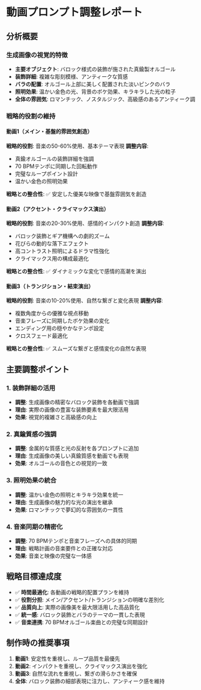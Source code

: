 # 動画プロンプト調整レポート

## 分析概要

### 生成画像の視覚的特徴
- **主要オブジェクト**: バロック様式の装飾が施された真鍮製オルゴール
- **装飾詳細**: 複雑な彫刻模様、アンティークな質感
- **バラの配置**: オルゴール上部に美しく配置された淡いピンクのバラ
- **照明効果**: 温かい金色の光、背景のボケ効果、キラキラした光の粒子
- **全体の雰囲気**: ロマンチック、ノスタルジック、高級感のあるアンティーク調

### 戦略的役割の維持

#### 動画1（メイン・基盤的雰囲気創造）
**戦略的役割**: 音楽の50-60%使用、基本テーマ表現
**調整内容**:
- 真鍮オルゴールの装飾詳細を強調
- 70 BPMテンポに同期した回転動作
- 完璧なループポイント設計
- 温かい金色の照明効果

**戦略との整合性**: ✅ 安定した優美な映像で基盤雰囲気を創造

#### 動画2（アクセント・クライマックス演出）
**戦略的役割**: 音楽の20-30%使用、感情的インパクト創造
**調整内容**:
- バロック装飾とギア機構への劇的ズーム
- 花びらの動的な落下エフェクト
- 高コントラスト照明によるドラマ性強化
- クライマックス用の構成最適化

**戦略との整合性**: ✅ ダイナミックな変化で感情的高潮を演出

#### 動画3（トランジション・結束演出）
**戦略的役割**: 音楽の10-20%使用、自然な繋ぎと変化表現
**調整内容**:
- 複数角度からの優雅な視点移動
- 音楽フレーズに同期したボケ効果の変化
- エンディング用の穏やかなテンポ設定
- クロスフェード最適化

**戦略との整合性**: ✅ スムーズな繋ぎと感情変化の自然な表現

## 主要調整ポイント

### 1. 装飾詳細の活用
- **調整**: 生成画像の精密なバロック装飾を各動画で強調
- **理由**: 実際の画像の豊富な装飾要素を最大限活用
- **効果**: 視覚的複雑さと高級感の向上

### 2. 真鍮質感の強調
- **調整**: 金属的な質感と光の反射を各プロンプトに追加
- **理由**: 生成画像の美しい真鍮質感を動画でも表現
- **効果**: オルゴールの音色との視覚的一致

### 3. 照明効果の統合
- **調整**: 温かい金色の照明とキラキラ効果を統一
- **理由**: 生成画像の魅力的な光の演出を継承
- **効果**: ロマンチックで夢幻的な雰囲気の一貫性

### 4. 音楽同期の精密化
- **調整**: 70 BPMテンポと音楽フレーズへの具体的同期
- **理由**: 戦略計画の音楽要件との正確な対応
- **効果**: 音楽と映像の完璧な一体感

## 戦略目標達成度

- ✅ **時間最適化**: 各動画の戦略的配置プランを維持
- ✅ **役割分担**: メイン/アクセント/トランジションの明確な差別化
- ✅ **品質向上**: 実際の画像美を最大限活用した高品質化
- ✅ **統一感**: バロック装飾とバラのテーマの一貫した表現
- ✅ **音楽連携**: 70 BPMオルゴール楽曲との完璧な同期設計

## 制作時の推奨事項

1. **動画1**: 安定性を重視し、ループ品質を最優先
2. **動画2**: インパクトを重視し、クライマックス演出を強化
3. **動画3**: 自然な流れを重視し、繋ぎの滑らかさを確保
4. **全体**: バロック装飾の細部表現に注力し、アンティーク感を維持